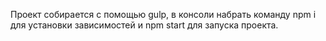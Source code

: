 Проект собирается с помощью gulp, в консоли набрать команду npm i для установки зависимостей и npm start для запуска проекта.
